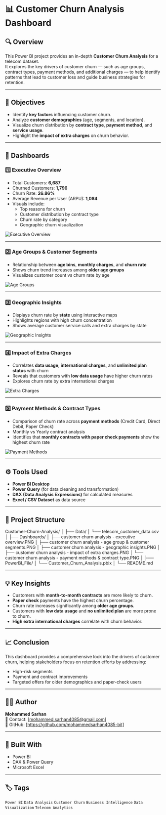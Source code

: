 # 📊 Customer Churn Analysis Dashboard

## 🔍 Overview
This Power BI project provides an in-depth **Customer Churn Analysis** for a telecom dataset.  
It explores the key drivers of customer churn — such as age groups, contract types, payment methods, and additional charges — to help identify patterns that lead to customer loss and guide business strategies for retention.

---

## 🧠 Objectives
- Identify **key factors** influencing customer churn.
- Analyze **customer demographics** (age, segments, and location).
- Visualize churn distribution by **contract type**, **payment method**, and **service usage**.
- Highlight the **impact of extra charges** on churn behavior.

---

## 🧩 Dashboards

### 1️⃣ Executive Overview
- Total Customers: **6,687**
- Churned Customers: **1,796**
- Churn Rate: **26.86%**
- Average Revenue per User (ARPU): **1,084**
- Visuals include:
  - Top reasons for churn
  - Customer distribution by contract type
  - Churn rate by category
  - Geographic churn visualization

![Executive Overview](customer%20churn%20analysis%20-%20executive%20overview.PNG)

---

### 2️⃣ Age Groups & Customer Segments
- Relationship between **age bins**, **monthly charges**, and **churn rate**
- Shows churn trend increases among **older age groups**
- Visualizes customer count vs churn rate by age

![Age Groups](customer%20churn%20analysis%20-%20age%20group%20&%20customer%20segments.PNG)

---

### 3️⃣ Geographic Insights
- Displays churn rate by **state** using interactive maps
- Highlights regions with high churn concentration
- Shows average customer service calls and extra charges by state

![Geographic Insights](customer%20churn%20analysis%20-%20geographic%20insights.PNG)

---

### 4️⃣ Impact of Extra Charges
- Correlates **data usage**, **international charges**, and **unlimited plan status** with churn
- Reveals that customers with **low data usage** have higher churn rates
- Explores churn rate by extra international charges

![Extra Charges](customer%20churn%20analysis%20-%20impact%20of%20extra%20charges.PNG)

---

### 5️⃣ Payment Methods & Contract Types
- Comparison of churn rate across **payment methods** (Credit Card, Direct Debit, Paper Check)
- Monthly vs Yearly contract analysis
- Identifies that **monthly contracts with paper check payments** show the highest churn rate

![Payment Methods](customer%20churn%20analysis%20-%20payment%20methods%20&%20contract%20type.PNG)

---

## ⚙️ Tools Used
- **Power BI Desktop**
- **Power Query** (for data cleaning and transformation)
- **DAX (Data Analysis Expressions)** for calculated measures
- **Excel / CSV Dataset** as data source

---

## 📁 Project Structure
Customer-Churn-Analysis/
│
├── Data/
│ └── telecom_customer_data.csv
│
├── Dashboards/
│ ├── customer churn analysis - executive overview.PNG
│ ├── customer churn analysis - age group & customer segments.PNG
│ ├── customer churn analysis - geographic insights.PNG
│ ├── customer churn analysis - impact of extra charges.PNG
│ └── customer churn analysis - payment methods & contract type.PNG
│
├── PowerBI_File/
│ └── Customer_Churn_Analysis.pbix
│
└── README.md

---

## 💡 Key Insights
- Customers with **month-to-month contracts** are more likely to churn.
- **Paper check** payments have the highest churn percentage.
- Churn rate increases significantly among **older age groups**.
- Customers with **low data usage** and **no unlimited plan** are more prone to churn.
- **High extra international charges** correlate with churn behavior.

---

## 📈 Conclusion
This dashboard provides a comprehensive look into the drivers of customer churn, helping stakeholders focus on retention efforts by addressing:
- High-risk segments  
- Payment and contract improvements  
- Targeted offers for older demographics and paper-check users  

---

## 👨‍💻 Author
**Mohammed Sarhan**  
📧 Contact: [mohammed.sarhan4085@gmail.com]  
🔗 GitHub: [https://github.com/mohammedsarhan4085-bit]

---

## 🧱 Built With
- Power BI  
- DAX & Power Query  
- Microsoft Excel  

---

## 🏷️ Tags
`Power BI` `Data Analysis` `Customer Churn` `Business Intelligence` `Data Visualization` `Telecom Analytics`
